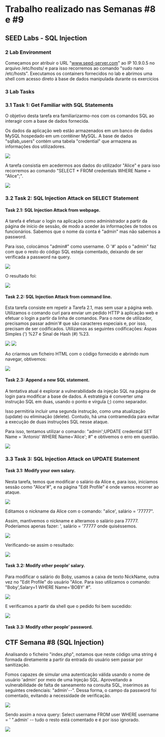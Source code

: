 # Trabalho realizado nas Semanas #8 e #9
## SEED Labs - SQL Injection

### 2 Lab Environment
Começamos por atribuir o URL "www.seed-server.com" ao IP 10.9.0.5 no arquivo /etc/hosts/ e para isso recorremos ao comando "sudo nano /etc/hosts".
Executamos os containers fornecidos no lab e abrimos uma shell com acesso direto à base de dados manipulada durante os exercícios

### 3 Lab Tasks
### 3.1 Task 1: Get Familiar with SQL Statements

O objetivo desta tarefa era familiarizarmo-nos com os comandos SQL ao interagir com a base de dados fornecida.

Os dados da aplicação web estão armazenados em um banco de dados MySQL hospedado em um contêiner MySQL. A base de dados "sqllab_users" contém uma tabela "credential" que armazena as informações dos utilizadores.

<img src="imagens/Screenshot from 2023-11-17 10-59-26.png">

A tarefa consistia em acedermos aos dados do utilizador "Alice" e para isso recorremos ao comando "SELECT * FROM credentials WHERE Name = "Alice";".

<img src = "imagens/Captura de ecrã 2023-11-17, às 23.08.25.png">



### 3.2 Task 2: SQL Injection Attack on SELECT Statement
#### Task 2.1: SQL Injection Attack from webpage.
A tarefa é efetuar o login na aplicação  como administrador a partir da página de início de sessão, de modo a aceder às informações de todos os funcionários.
Sabemos que o nome da conta é "admin" mas não sabemos a password.

Para isso, colocámos "admin#" como username. O '#' após o "admin" faz com que o resto do código SQL esteja comentado, deixando de ser verificada a password na query.

<img src = "imagens/Screenshot from 2023-11-17 11-01-31.png">

O resultado foi:

<img src= "imagens/Screenshot from 2023-11-17 11-01-38.png">



#### Task 2.2: SQL Injection Attack from command line.
Esta tarefa consiste em repetir a Tarefa 2.1, mas sem usar a página web.
Utilizamos o comando curl para enviar um pedido HTTP à aplicação web e efetuar o login a partir da linha de comandos. Para o nome de utilizador, precisamos passar admin'# que são caracteres especiais e, por isso, precisam de ser codificados.
Utilizamos as seguintes codificações: Aspas Simples (') %27 e Sinal de Hash (#) %23.

<img src="imagens/Screenshot from 2023-11-17 11-09-25.png">
<img src="imagens/Screenshot from 2023-11-17 11-09-51.png">

Ao criarmos um ficheiro HTML com o código fornecido e abrindo num navegar, obtivemos:

<img src="imagens/Captura de ecrã 2023-11-17, às 23.27.40.png">



#### Task 2.3: Append a new SQL statement.
A tentativa atual é explorar a vulnerabilidade da injeção SQL na página de login para modificar a base de dados. A estratégia é converter uma instrução SQL em duas, usando o ponto e vírgula (;) como separador.

Isso permitiria incluir uma segunda instrução, como uma atualização (update) ou eliminação (delete). Contudo, há uma contramedida para evitar a execução de duas instruções SQL nesse ataque.

Para isso, tentamos utilizar o comando: "admin';UPDATE credential SET Name = 'Antonio' WHERE Name='Alice'; #" e obtivemos o erro em questão.

<img src="imagens/Screenshot from 2023-11-17 11-48-04.png">


### 3.3 Task 3: SQL Injection Attack on UPDATE Statement
#### Task 3.1: Modify your own salary.

Nesta tarefa, temos que modificar o salário da Alice e, para isso, iniciamos sessão como "Alice'#", e na página "Edit Profile" é onde vamos recorrer ao ataque.

<img src="imagens/Screenshot from 2023-11-17 11-49-39.png">

Editamos o nickname da Alice com o comando: "alice', salário = '77777".

Assim, mantivemos o nickname e alteramos o salário para 77777. Poderíamos apenas fazer: ', salário = '77777 onde quiséssemos.

<img src="imagens/Screenshot from 2023-11-17 11-51-29.png">

Verificando-se assim o resultado:

<img src="imagens/Screenshot from 2023-11-17 11-51-16.png">


#### Task 3.2: Modify other people’ salary.

Para modificar o salário do Boby, usamos a caixa de texto NickName, outra vez no "Edit Profile" do usuário "Alice.
Para isso utilizamos o comando: "Boby',Salary=1 WHERE Name='BOBY' #".

<img src="imagens/Screenshot from 2023-11-17 11-53-26.png">

E verificamos a partir da shell que o pedido foi bem sucedido:

<img src="imagens/Screenshot from 2023-11-17 11-54-49.png">


#### Task 3.3: Modify other people’ password.





## CTF Semana #8 (SQL Injection)

Analisando o ficheiro "index.php", notamos que neste código uma string é formada diretamente a partir da entrada do usuário sem passar por sanitização.

Fomos capazes de simular uma autenticação válida usando o nome de usuário 'admin' por meio de uma Injeção SQL. Aproveitando a vulnerabilidade de falta de saneamento na consulta SQL, inserimos as seguintes credenciais: "admin'--". Dessa forma, o campo da password foi comentado, evitando a necessidade de verificação.

<img src="imagens/Captura de ecrã 2023-11-24, às 20.20.02.png">

Sendo assim a nova query: Select username FROM user WHERE username = ' ".admin' -- tudo o resto está comentado e é por isso ignorado.

<img src="imagens/Captura de ecrã 2023-11-24, às 20.05.42.png">
